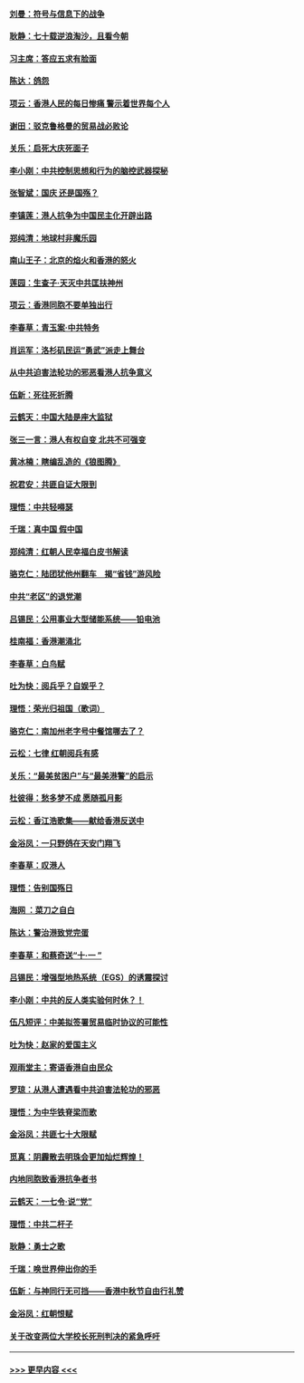 #### [刘曼：符号与信息下的战争](../pages/nsc993/n11564655.md?t=10040201) 
#### [耿静：七十载逆浪淘沙，且看今朝](../pages/nsc993/n11564520.md?t=10040201) 
#### [习主席：答应五求有脸面](../pages/nsc993/n11563953.md?t=10040201) 
#### [陈达：鸽怨](../pages/nsc993/n11561879.md?t=10040201) 
#### [项云：香港人民的每日惨痛  警示着世界每个人](../pages/nsc993/n11559273.md?t=10040201) 
#### [谢田：驳克鲁格曼的贸易战必败论](../pages/nsc993/n11555840.md?t=10040201) 
#### [关乐：启死大庆死面子](../pages/nsc993/n11556823.md?t=10040201) 
#### [李小刚：中共控制思想和行为的脑控武器探秘](../pages/nsc993/n11556776.md?t=10040201) 
#### [张智斌：国庆  还是国殇？](../pages/nsc993/n11556617.md?t=10040201) 
#### [李镇莲：港人抗争为中国民主化开辟出路](../pages/nsc993/n11556570.md?t=10040201) 
#### [郑纯清：地球村非魔乐园](../pages/nsc993/n11555415.md?t=10040201) 
#### [南山王子：北京的焰火和香港的怒火](../pages/nsc993/n11555318.md?t=10040201) 
#### [莲园：生查子·天灭中共匡扶神州](../pages/nsc993/n11555302.md?t=10040201) 
#### [项云：香港同胞不要单独出行](../pages/nsc993/n11555276.md?t=10040201) 
#### [李春草：青玉案‧中共特务](../pages/nsc993/n11552356.md?t=10040201) 
#### [肖运军：洛杉矶民运“勇武”派走上舞台](../pages/nsc993/n11551595.md?t=10040201) 
#### [从中共迫害法轮功的邪恶看港人抗争意义](../pages/nsc993/n11540858.md?t=10040201) 
#### [伍新：死往死折腾](../pages/nsc993/n11550174.md?t=10040201) 
#### [云鹤天：中国大陆是座大监狱](../pages/nsc993/n11550155.md?t=10040201) 
#### [张三一言：港人有权自变 北共不可强变](../pages/nsc993/n11550132.md?t=10040201) 
#### [黄冰楠：瞎编乱造的《狼图腾》](../pages/nsc993/n11550082.md?t=10040201) 
#### [祝君安：共匪自证大限到](../pages/nsc993/n11550041.md?t=10040201) 
#### [理悟：中共轻嘚瑟](../pages/nsc993/n11547978.md?t=10040201) 
#### [千瑞：真中国 假中国](../pages/nsc993/n11547865.md?t=10040201) 
#### [郑纯清：红朝人民幸福白皮书解读](../pages/nsc993/n11547499.md?t=10040201) 
#### [骆克仁：陆团犹他州翻车　揭“省钱”游风险](../pages/nsc993/n11546977.md?t=10040201) 
#### [中共“老区”的退党潮](../pages/nsc993/n11545995.md?t=10040201) 
#### [吕锡民：公用事业大型储能系统——铅电池](../pages/nsc993/n11545701.md?t=10040201) 
#### [桂南福：香港潮涌北](../pages/nsc993/n11545682.md?t=10040201) 
#### [李春草：白鸟赋](../pages/nsc993/n11545663.md?t=10040201) 
#### [吐为快：阅兵乎？自娱乎？](../pages/nsc993/n11545625.md?t=10040201) 
#### [理悟：荣光归祖国（歌词）](../pages/nsc993/n11545616.md?t=10040201) 
#### [骆克仁：南加州老字号中餐馆哪去了？](../pages/nsc993/n11545120.md?t=10040201) 
#### [云松：七律 红朝阅兵有感](../pages/nsc993/n11542394.md?t=10040201) 
#### [关乐：“最美贫困户”与“最美港警”的启示](../pages/nsc993/n11542252.md?t=10040201) 
#### [杜彼得：愁多梦不成 愿随孤月影](../pages/nsc993/n11540296.md?t=10040201) 
#### [云松：香江浩歌集——献给香港反送中](../pages/nsc993/n11540149.md?t=10040201) 
#### [金浴凤：一只野鸽在天安门翔飞](../pages/nsc993/n11540280.md?t=10040201) 
#### [李春草：叹港人](../pages/nsc993/n11540119.md?t=10040201) 
#### [理悟：告别国殇日](../pages/nsc993/n11539610.md?t=10040201) 
#### [海网 ：菜刀之自白](../pages/nsc993/n11539597.md?t=10040201) 
#### [陈达：警治港致党完蛋](../pages/nsc993/n11538127.md?t=10040201) 
#### [李春草：和蔡奇送“十·一 ”](../pages/nsc993/n11537810.md?t=10040201) 
#### [吕锡民：增强型地热系统（EGS）的诱震探讨](../pages/nsc993/n11537765.md?t=10040201) 
#### [李小刚：中共的反人类实验何时休？！](../pages/nsc993/n11537669.md?t=10040201) 
#### [伍凡短评：中美拟签署贸易临时协议的可能性](../pages/nsc993/n11536773.md?t=10040201) 
#### [吐为快：赵家的爱国主义](../pages/nsc993/n11536750.md?t=10040201) 
#### [观雨堂主：寄语香港自由民众](../pages/nsc993/n11536735.md?t=10040201) 
#### [罗琼：从港人遭遇看中共迫害法轮功的邪恶](../pages/nsc993/n11507862.md?t=10040201) 
#### [理悟：为中华铁脊梁而歌](../pages/nsc993/n11534458.md?t=10040201) 
#### [金浴凤：共匪七十大限赋](../pages/nsc993/n11534434.md?t=10040201) 
#### [觅真：阴霾散去明珠会更加灿烂辉煌！](../pages/nsc993/n11531858.md?t=10040201) 
#### [内地同胞致香港抗争者书](../pages/nsc993/n11531645.md?t=10040201) 
#### [云鹤天：一七令‧说“党”](../pages/nsc993/n11529099.md?t=10040201) 
#### [理悟：中共二杆子](../pages/nsc993/n11529046.md?t=10040201) 
#### [耿静：勇士之歌](../pages/nsc993/n11527562.md?t=10040201) 
#### [千瑞：唤世界伸出你的手](../pages/nsc993/n11526942.md?t=10040201) 
#### [伍新：与神同行无可挡——香港中秋节自由行礼赞](../pages/nsc993/n11526801.md?t=10040201) 
#### [金浴凤：红朝恨赋](../pages/nsc993/n11524312.md?t=10040201) 
#### [关于改变两位大学校长死刑判决的紧急呼吁](../pages/nsc993/n11524103.md?t=10040201) 

----
#### [ >>> 更早内容 <<< ](../indexes/nsc993-earlier.md)
